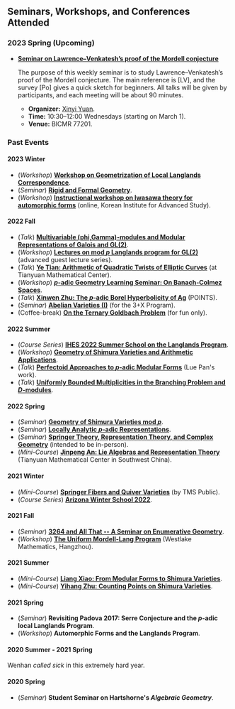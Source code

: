 ## Seminars, Workshops, and Conferences Attended

### 2023 Spring (Upcoming)

- [**Seminar on Lawrence–Venkatesh’s proof of the Mordell conjecture**](./LV23/LV23.md)

  The purpose of this weekly seminar is to study Lawrence–Venkatesh’s proof of the Mordell conjecture. The main reference is [LV], and the survey [Po] gives a quick sketch for beginners. All talks will be given by participants, and each meeting will be about 90 minutes.
  - **Organizer:** [Xinyi Yuan](http://faculty.bicmr.pku.edu.cn/~yxy/).
  - **Time:** 10:30–12:00 Wednesdays (starting on March 1).
  - **Venue:** BICMR 77201.

### Past Events

#### 2023 Winter

- (_Workshop_) [**Workshop on Geometrization of Local Langlands Correspondence**](./geometrization/geometrization.md).
- (_Seminar_) [**Rigid and Formal Geometry**](./rigid/rigid.md).
- (_Workshop_) [**Instructional workshop on Iwasawa theory for automorphic forms**](./Iwasawa2022/Iwasawa2022.md) (online, Korean Institute for Advanced Study).

#### 2022 Fall

- (_Talk_) [**Multivariable (phi,Gamma)-modules and Modular Representations of Galois and GL(2)**](./MiniTalks/Breuil.md).
- (_Workshop_) [**Lectures on mod _p_ Langlands program for GL(2)**](./ModpLL2022/ModpLL2022.md) (advanced guest lecture series).
- (_Talk_) [**Ye Tian: Arithmetic of Quadratic Twists of Elliptic Curves**](./MiniTalks/Tian1102.pdf) (at Tianyuan Mathematical Center).
- (_Workshop_) [**_p_-adic Geometry Learning Seminar: On Banach-Colmez Spaces**](./padicBC/padicBC.md).
- (_Talk_) [**Xinwen Zhu: The _p_-adic Borel Hyperbolicity of Ag**](./MiniTalks/Zhu1019.md) (POINTS).
- (_Seminar_) [**Abelian Varieties (I)**](./AV/AV.md) (for the 3+X Program).
- (Coffee-break) [**On the Ternary Goldbach Problem**](./Goldbach/Goldbach.md) (for fun only).



#### 2022 Summer

- (_Course Series_) [**IHES 2022 Summer School on the Langlands Program**](./IHES22/IHES22.md).
- (_Workshop_) [**Geometry of Shimura Varieties and Arithmetic Applications**](https://bicmr.pku.edu.cn/content/show/17-2759.html).
- (_Talk_) [**Perfectoid Approaches to _p_-adic Modular Forms**](./MiniTalks/pAdicPerfectoid.md) (Lue Pan's work).
- (_Talk_) [**Uniformly Bounded Multiplicities in the Branching Problem and _D_-modules**](./MiniTalks/unibd.md).

#### 2022 Spring

- (_Seminar_) [**Geometry of Shimura Varieties mod _p_**](./modpShv/modpShv.md).
- (_Seminar_) [**Locally Analytic _p_-adic Representations**](./locanRep/locanRep.md).
- (_Seminar_) [**Springer Theory, Representation Theory, and Complex Geometry**](./Springer/2022spring.md) (intended to be in-person).
- (_Mini-Course_) [**Jinpeng An: Lie Algebras and Representation Theory**](./genlie/lie2022.md) (Tianyuan Mathematical Center in Southwest China).

#### 2021 Winter
- (_Mini-Course_) [**Springer Fibers and Quiver Varieties**](./Springer/TMS-Springer.md) (by TMS Public).
- (_Course Series_) [**Arizona Winter School 2022**]().

#### 2021 Fall

- (_Seminar_) [**3264 and All That -- A Seminar on Enumerative Geometry**](./3264/3264.md).
- (_Workshop_) [**The Uniform Mordell-Lang Program**](./westlake2021/westlake2021.md) (Westlake Mathematics, Hangzhou).

#### 2021 Summer

- (_Mini-Course_) [**Liang Xiao: From Modular Forms to Shimura Varieties**](./Sh2021summer/Sh2021summer.md).
- (_Mini-Course_) [**Yihang Zhu: Counting Points on Shimura Varieties**](./Zhu2021summer/Zhu2021summer.md).

#### 2021 Spring

- (_Seminar_) **Revisiting Padova 2017: Serre Conjecture and the _p_-adic local Langlands Program**.
- (_Workshop_) **Automorphic Forms and the Langlands Program**.

#### 2020 Summer - 2021 Spring

  Wenhan _called sick_ in this extremely hard year. 

#### 2020 Spring

- (_Seminar_) **Student Seminar on Hartshorne's _Algebraic Geometry_**.